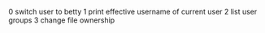 0 switch user to betty
1 print effective username of current user
2 list user groups
3 change file ownership
